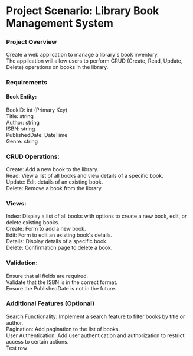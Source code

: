 # Project Scenario: Library Book Management System

### Project Overview
Create a web application to manage a library's book inventory. <br/>
The application will allow users to perform CRUD (Create, Read, Update, Delete) operations on books in the library.

### Requirements
#### Book Entity: <br/>

BookID: int (Primary Key) <br/>
Title: string <br/>
Author: string <br/>
ISBN: string <br/>
PublishedDate: DateTime <br/>
Genre: string <br/>


### CRUD Operations:
Create: Add a new book to the library. <br/>
Read: View a list of all books and view details of a specific book. <br/>
Update: Edit details of an existing book. <br/>
Delete: Remove a book from the library. <br/>

### Views:
Index: Display a list of all books with options to create a new book, edit, or delete existing books. <br/>
Create: Form to add a new book. <br/>
Edit: Form to edit an existing book's details. <br/>
Details: Display details of a specific book. <br/>
Delete: Confirmation page to delete a book. <br/>

### Validation:
Ensure that all fields are required. <br/>
Validate that the ISBN is in the correct format. <br/>
Ensure the PublishedDate is not in the future. <br/>

### Additional Features (Optional)
Search Functionality: Implement a search feature to filter books by title or author. <br/>
Pagination: Add pagination to the list of books. <br/>
User Authentication: Add user authentication and authorization to restrict access to certain actions. <br/>
Test row
